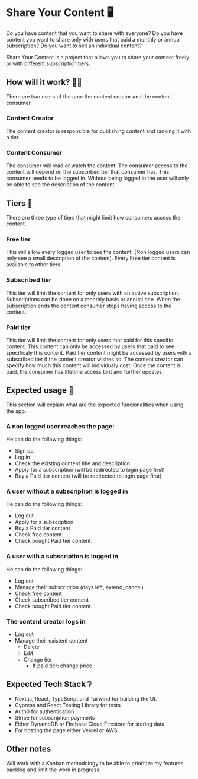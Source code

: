 # Share Your Content :desktop_computer:

Do you have content that you want to share with everyone? Do you have content you want to share only with users that paid a monthly or annual subscription? Do you want to sell an individual content?

Share Your Content is a project that allows you to share your content freely or with different subscription tiers.

## How will it work? :technologist:

There are two users of the app: the content creator and the content consumer.

### Content Creator

The content creator is responsible for publishing content and ranking it with a tier.

### Content Consumer

The consumer will read or watch the content. The consumer access to the content will depend on the subscribed tier that consumer has. This consumer needs to be logged in. Without being logged in the user will only be able to see the description of the content.

## Tiers :1st_place_medal:

There are three type of tiers that might limit how consumers access the content.

### Free tier

This will allow every logged user to see the content. (Non logged users can only see a small description of the content). Every Free tier content is available to other tiers.

### Subscribed tier

This tier will limit the content for only users with an active subscription. Subscriptions can be done on a monthly basis or annual one. When the subscription ends the content consumer stops having access to the content.

### Paid tier

This tier will limit the content for only users that paid for this specific content. This content can only be accessed by users that paid to see specificaly this content. Paid tier content might be accessed by users with a subscribed tier if the content creator wishes so. The content creator can specify how much this content will individualy cost. Once the content is paid, the consumer has lifetime access to it and further updates.

## Expected usage :thinking:

This section will explain what are the expected funcionalities when using the app.

### A non logged user reaches the page:

He can do the following things:

- Sign up
- Log in
- Check the existing content title and description
- Apply for a subscription (will be redirected to login page first)
- Buy a Paid tier content (will be redirected to login page first)

### A user without a subscription is logged in

He can do the following things:

- Log out
- Apply for a subscription
- Buy a Paid tier content
- Check free content
- Check bought Paid tier content.

### A user with a subscription is logged in

He can do the following things:

- Log out
- Manage their subscription (days left, extend, cancel)
- Check free content
- Check subscribed tier content
- Check bought Paid tier content.

### The content creator logs in

- Log out
- Manage their existent content
  - Delete
  - Edit
  - Change tier
    - If paid tier: change price

## Expected Tech Stack :grey_question:

- Next.js, React, TypeScript and Tailwind for building the UI.
- Cypress and React Testing Library for tests
- Auth0 for authentication
- Stripe for subscription payments
- Either DynamoDB or Firebase Cloud Firestore for storing data
- For hosting the page either Vercel or AWS.

## Other notes

Will work with a Kanban methodology to be able to prioritize my features backlog and limit the work in progress.
